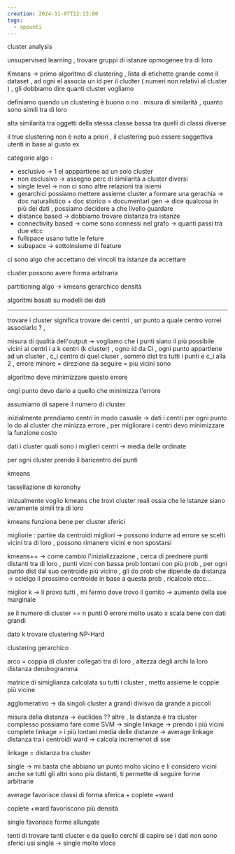 ```yaml
---
creation: 2024-11-07T12:13:00
tags:
  - appunti
---
```

cluster analysis

unsupervised learning , trovare gruppi di istanze opmogenee tra di loro

Kmeans -> primo algoritmo di clustering , lista di etichette grande come il dataset , ad ogni el associa un id per il cludter ( numeri non relativi al cluster ) , gli dobbiamo dire quanti cluster vogliamo

definiamo quando un clustering è buono o no . misura di similarità , quanto sono simili tra di loro 

alta similarità tra oggetti della stessa classe bassa tra quelli di classi diverse 

il true clustering non è noto a priori , il clustering può essere soggettiva utenti in base al gusto ex 

categorie algo :
+ esclusivo -> 1 el apppartiene ad un solo cluster
+ non esclusivo -> assegno perc di similarità a cluster diversi 
+ single level -> non ci sono altre relazioni tra isiemi 
+ gerarchici possiamo mettere assieme cluster a formare una gerachia -> doc naturalistico + doc storico = documentari gen -> dice qualcosa in più dei dati , possiamo decidere a che livello guardare 
+ distance based -> dobbiamo trovare distanza tra istanze 
+ connectivity based -> come sono connessi nel grafo -> quanti passi tra due etcc 
+ fullspace usano tutte le feture
+ subspace -> sottoinsieme di feature

ci sono algo che accettano dei vincoli tra istanze da accettare 

cluster possono avere forma arbitraria 

partitioning algo -> kmeans
gerarchico
densità

algoritmi basati su modelli dei dati 

---

trovare i cluster significa trovare dei centri , un punto a quale centro vorrei associarlo ? , 

misura di qualità dell'output -> vogliamo che i punti siano il più possibile vicini ai centri 
i a k centri (k cluster) , ogno id da Ci , ogni punto appartiene ad un cluster , c_i centro di quel cluser , sommo dist tra tutti i punti e c_i alla 2 , errore minore = direzione da seguire = più vicini sono 

algoritmo deve minimizzare questo errore 

ongi punto devo darlo a quello che minimizza l'errore 

assumiamo di sapere il numero di cluster

inizialmente prendiamo centri in modo casuale -> dati i centri per ogni punto lo do al cluster che minizza errore , per migliorare i centri devo minimizzare la funzione costo 

dati i cluster quali sono i miglieri centri -> media delle ordinate 

per ogni cluster prendo il baricentro dei punti

kmeans

tassellazione di koronohy

inizualmente voglio kmeans che trovi cluster reali ossia che le istanze siano veramente simili tra di loro

kmeans funziona bene per cluster sferici 

migliorie : 
partire da centroidi migliori -> possono indurre ad errore se scelti vicini tra di loro , possono rimanere vicini e non spostarsi 

kmeans++ -> come cambio l'inizializzazione , cerca di prednere punti distanti tra di loro , punti vicni con bassa prob lontani con più prob , per ogni punto dist dal suo centroide più vicino , gli do prob che dipende da distanza -> scielgo il prossimo centroide in base a questa prob , ricalcolo etcc... 

miglior k -> li provo tutti , mi fermo dove trovo il gomito -> aumento della sse marginale 

se il numero di cluster == n punti 0 errore 
molto usato x scala bene con dati grandi

dato k trovare clustering NP-Hard 

clustering gerarchico

arco = coppia di cluster collegati tra di loro , altezza degli archi la loro distanza 
dendrogramma

matrice di simiglianza calcolata su tutti i cluster , metto assieme le coppie più vicine  

agglomerativo -> da singoli cluster a grandi
divisvo da grande a piccoli 

misura della distanza -> euclidea ?? altre , la distanza è tra cluster complesso possiamo fare come SVM -> single linkage -> prendo i più vicini 
complete linkage > i più lontani
media delle distanze -> average linkage
distanza tra i centroidi 
ward -> calcola incremenot di sse 

linkage = distanza tra cluster

single -> mi basta che abbiano un punto molto vicino e li considero vicini anche se tutti gli altri sono più distanti, ti permette di seguire forme arbitrarie 

average favorisce classi di forma sferica + coplete +ward

 coplete +ward favoriscono più densità 

single favorisce forme allungate 

tenti di trovare tanti cluster e da quello cerchi di capire se i dati non sono sferici usi single -> single molto vloce
